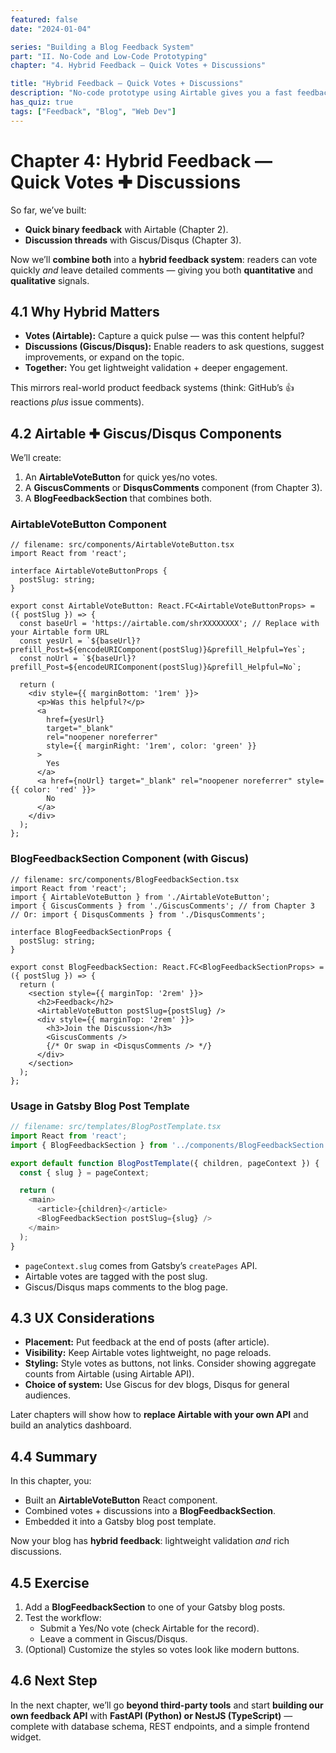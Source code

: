 ```yaml
---
featured: false
date: "2024-01-04"

series: "Building a Blog Feedback System"
part: "II. No-Code and Low-Code Prototyping"
chapter: "4. Hybrid Feedback — Quick Votes + Discussions"

title: "Hybrid Feedback — Quick Votes + Discussions"
description: "No-code prototype using Airtable gives you a fast feedback loop without writing a single line of backend code."
has_quiz: true
tags: ["Feedback", "Blog", "Web Dev"]
---
```


# Chapter 4: Hybrid Feedback — Quick Votes &#10010; Discussions

So far, we’ve built:

* **Quick binary feedback** with Airtable (Chapter 2).
* **Discussion threads** with Giscus/Disqus (Chapter 3).

Now we’ll **combine both** into a **hybrid feedback system**: readers can vote quickly *and* leave detailed comments — giving you both **quantitative** and **qualitative** signals.

## 4.1 Why Hybrid Matters

* **Votes (Airtable):** Capture a quick pulse — was this content helpful?
* **Discussions (Giscus/Disqus):** Enable readers to ask questions, suggest improvements, or expand on the topic.
* **Together:** You get lightweight validation + deeper engagement.

This mirrors real-world product feedback systems (think: GitHub’s 👍 reactions *plus* issue comments).

## 4.2 Airtable &#10010; Giscus/Disqus Components

We’ll create:

1. An **AirtableVoteButton** for quick yes/no votes.
2. A **GiscusComments** or **DisqusComments** component (from Chapter 3).
3. A **BlogFeedbackSection** that combines both.

### AirtableVoteButton Component

```tsx
// filename: src/components/AirtableVoteButton.tsx
import React from 'react';

interface AirtableVoteButtonProps {
  postSlug: string;
}

export const AirtableVoteButton: React.FC<AirtableVoteButtonProps> = ({ postSlug }) => {
  const baseUrl = 'https://airtable.com/shrXXXXXXXX'; // Replace with your Airtable form URL
  const yesUrl = `${baseUrl}?prefill_Post=${encodeURIComponent(postSlug)}&prefill_Helpful=Yes`;
  const noUrl = `${baseUrl}?prefill_Post=${encodeURIComponent(postSlug)}&prefill_Helpful=No`;

  return (
    <div style={{ marginBottom: '1rem' }}>
      <p>Was this helpful?</p>
      <a
        href={yesUrl}
        target="_blank"
        rel="noopener noreferrer"
        style={{ marginRight: '1rem', color: 'green' }}
      >
        Yes
      </a>
      <a href={noUrl} target="_blank" rel="noopener noreferrer" style={{ color: 'red' }}>
        No
      </a>
    </div>
  );
};
```

### BlogFeedbackSection Component (with Giscus)

```tsx
// filename: src/components/BlogFeedbackSection.tsx
import React from 'react';
import { AirtableVoteButton } from './AirtableVoteButton';
import { GiscusComments } from './GiscusComments'; // from Chapter 3
// Or: import { DisqusComments } from './DisqusComments';

interface BlogFeedbackSectionProps {
  postSlug: string;
}

export const BlogFeedbackSection: React.FC<BlogFeedbackSectionProps> = ({ postSlug }) => {
  return (
    <section style={{ marginTop: '2rem' }}>
      <h2>Feedback</h2>
      <AirtableVoteButton postSlug={postSlug} />
      <div style={{ marginTop: '2rem' }}>
        <h3>Join the Discussion</h3>
        <GiscusComments />
        {/* Or swap in <DisqusComments /> */}
      </div>
    </section>
  );
};
```

### Usage in Gatsby Blog Post Template

```javascript
// filename: src/templates/BlogPostTemplate.tsx
import React from 'react';
import { BlogFeedbackSection } from '../components/BlogFeedbackSection';

export default function BlogPostTemplate({ children, pageContext }) {
  const { slug } = pageContext;

  return (
    <main>
      <article>{children}</article>
      <BlogFeedbackSection postSlug={slug} />
    </main>
  );
}
```

* `pageContext.slug` comes from Gatsby’s `createPages` API.
* Airtable votes are tagged with the post slug.
* Giscus/Disqus maps comments to the blog page.

## 4.3 UX Considerations

* **Placement:** Put feedback at the end of posts (after article).
* **Visibility:** Keep Airtable votes lightweight, no page reloads.
* **Styling:** Style votes as buttons, not links. Consider showing aggregate counts from Airtable (using Airtable API).
* **Choice of system:** Use Giscus for dev blogs, Disqus for general audiences.

Later chapters will show how to **replace Airtable with your own API** and build an analytics dashboard.

## 4.4 Summary

In this chapter, you:

* Built an **AirtableVoteButton** React component.
* Combined votes + discussions into a **BlogFeedbackSection**.
* Embedded it into a Gatsby blog post template.

Now your blog has **hybrid feedback**: lightweight validation *and* rich discussions.

## 4.5 Exercise

1. Add a **BlogFeedbackSection** to one of your Gatsby blog posts.
2. Test the workflow:
   * Submit a Yes/No vote (check Airtable for the record).
   * Leave a comment in Giscus/Disqus.
3. (Optional) Customize the styles so votes look like modern buttons.

## 4.6 Next Step

In the next chapter, we’ll go **beyond third-party tools** and start **building our own feedback API** with **FastAPI (Python) or NestJS (TypeScript)** — complete with database schema, REST endpoints, and a simple frontend widget.

